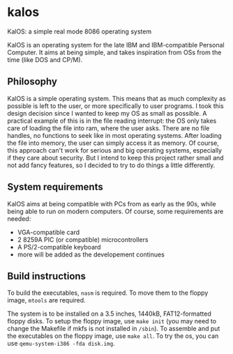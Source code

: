 # kalos
KalOS: a simple real mode 8086 operating system

KalOS is an operating system for the late IBM and IBM-compatible Personal Computer.
It aims at being simple, and takes inspiration from OSs from the time (like DOS and CP/M).

## Philosophy
KalOS is a simple operating system. This means that as much complexity as possible is left to the user, or more specifically to user programs.
I took this design decision since I wanted to keep my OS as small as possible.
A practical example of this is in the file reading interrupt: the OS only takes care of loading the file into ram, where the user asks.
There are no file handles, no functions to seek like in most operating systems. After loading the file into memory, the user can simply access it as memory.
Of course, this approach can't work for serious and big operating systems, especially if they care about security.
But I intend to keep this project rather small and not add fancy features, so I decided to try to do things a little differently.

## System requirements
KalOS aims at being compatible with PCs from as early as the 90s, while being able to run on modern computers.
Of course, some requirements are needed:
* VGA-compatible card
* 2 8259A PIC (or compatible) microcontrollers
* A PS/2-compatible keyboard
* more will be added as the developement continues

## Build instructions
To build the executables, `nasm` is required. To move them to the floppy image, `mtools` are required.

The system is to be installed on a 3.5 inches, 1440kB, FAT12-formatted floppy disks.
To setup the floppy image, use `make init` (you may need to change the Makefile if mkfs is not installed in `/sbin`).
To assemble and put the executables on the floppy image, use `make all`.
To try the os, you can use `qemu-system-i386 -fda disk.img`.
